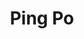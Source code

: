 ---
actorId: a_3
title: Ping Po
nationality: Chino
birth: 12/10/1990
gender: Masculino
biography: Fue al parecer por error, entonces, que fue elegido para convertirse en el Guerrero Dragón. Po estaba en éxtasis cuando se enteró de un torneo que se celebra para determinar cuál de los Cinco Furiosos sería elegido como el legendario Guerrero Dragón (Dragon Warrior), algo que se declaró "el día más grande en la historia de Kung Fu".
moviesId: [ m_1 ]
---